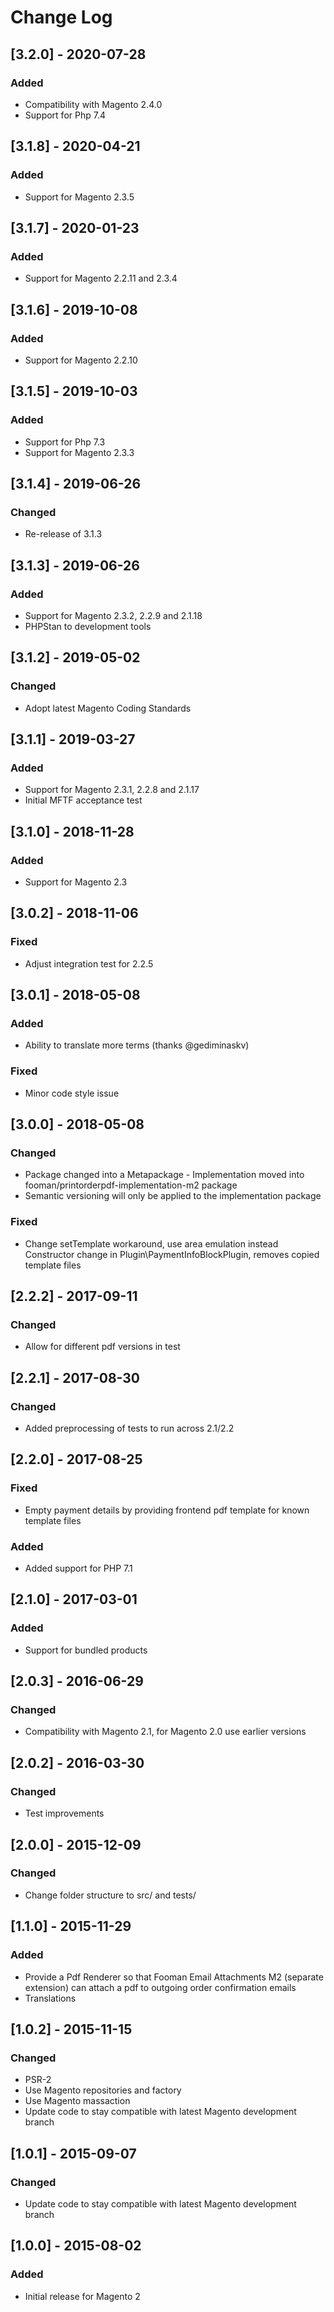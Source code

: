 # Change Log

## [3.2.0] - 2020-07-28
### Added
- Compatibility with Magento 2.4.0
- Support for Php 7.4

## [3.1.8] - 2020-04-21
### Added
- Support for Magento 2.3.5

## [3.1.7] - 2020-01-23
### Added
- Support for Magento 2.2.11 and 2.3.4

## [3.1.6] - 2019-10-08
### Added
- Support for Magento 2.2.10

## [3.1.5] - 2019-10-03
### Added
- Support for Php 7.3
- Support for Magento 2.3.3

## [3.1.4] - 2019-06-26
### Changed
- Re-release of 3.1.3

## [3.1.3] - 2019-06-26
### Added
- Support for Magento 2.3.2, 2.2.9 and 2.1.18
- PHPStan to development tools

## [3.1.2] - 2019-05-02
### Changed
- Adopt latest Magento Coding Standards

## [3.1.1] - 2019-03-27
### Added
- Support for Magento 2.3.1, 2.2.8 and 2.1.17
- Initial MFTF acceptance test

## [3.1.0] - 2018-11-28
### Added
- Support for Magento 2.3

## [3.0.2] - 2018-11-06
### Fixed
- Adjust integration test for 2.2.5

## [3.0.1] - 2018-05-08
### Added
- Ability to translate more terms (thanks @gediminaskv)
### Fixed
- Minor code style issue

## [3.0.0] - 2018-05-08
### Changed
- Package changed into a Metapackage - Implementation moved into fooman/printorderpdf-implementation-m2 package
- Semantic versioning will only be applied to the implementation package
### Fixed
- Change setTemplate workaround, use area emulation instead
Constructor change in Plugin\PaymentInfoBlockPlugin, removes copied template files

## [2.2.2] - 2017-09-11
### Changed
- Allow for different pdf versions in test

## [2.2.1] - 2017-08-30
### Changed
- Added preprocessing of tests to run across 2.1/2.2

## [2.2.0] - 2017-08-25
### Fixed
- Empty payment details by providing frontend pdf template for known template files
### Added
- Added support for PHP 7.1

## [2.1.0] - 2017-03-01
### Added
- Support for bundled products

## [2.0.3] - 2016-06-29
### Changed
- Compatibility with Magento 2.1, for Magento 2.0 use earlier versions

## [2.0.2] - 2016-03-30
### Changed
- Test improvements

## [2.0.0] - 2015-12-09
### Changed
- Change folder structure to src/ and tests/

## [1.1.0] - 2015-11-29
### Added
- Provide a Pdf Renderer so that Fooman Email Attachments M2 (separate extension) can attach a pdf to outgoing order confirmation emails
- Translations

## [1.0.2] - 2015-11-15
### Changed
- PSR-2
- Use Magento repositories and factory
- Use Magento massaction
- Update code to stay compatible with latest Magento development branch

## [1.0.1] - 2015-09-07
### Changed
- Update code to stay compatible with latest Magento development branch

## [1.0.0] - 2015-08-02
### Added
- Initial release for Magento 2
